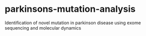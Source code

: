 # parkinsons-mutation-analysis
Identification of novel mutation in parkinson disease using exome sequencing and molecular dynamics
